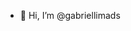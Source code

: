 - 👋 Hi, I’m @gabriellimads

<!---
gabriellimads/gabriellimads is a ✨ special ✨ repository because its `README.md` (this file) appears on your GitHub profile.
You can click the Preview link to take a look at your changes.
--->
